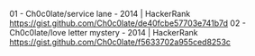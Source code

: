 01 - Ch0c0late/service lane 			- 2014 | HackerRank 
https://gist.github.com/Ch0c0late/de40fcbe57703e741b7d
02 - Ch0c0late/love letter mystery 		- 2014 | HackerRank
https://gist.github.com/Ch0c0late/f5633702a955ced8253c
